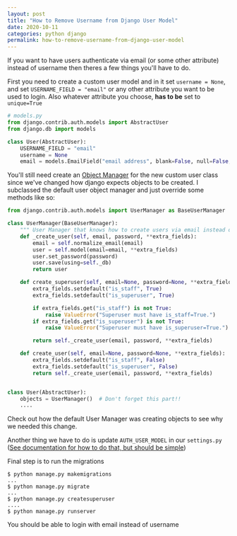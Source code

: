 ```yaml
---
layout: post
title: "How to Remove Username from Django User Model"
date: 2020-10-11
categories: python django
permalink: how-to-remove-username-from-django-user-model
---
```


If you want to have users authenticate via email (or some other attribute) instead of username then theres a few things you'll have to do.

First you need to create a custom user model and in it set `username = None`, and set `USERNAME_FIELD = "email"` or any other attribute you want to be used to login. Also whatever attribute you choose, **has to be** set to `unique=True`

```python
# models.py
from django.contrib.auth.models import AbstractUser
from django.db import models

class User(AbstractUser):
    USERNAME_FIELD = "email"
    username = None
    email = models.EmailField("email address", blank=False, null=False, unique=True)
```

You'll still need create an [Object Manager](https://docs.djangoproject.com/en/3.1/topics/db/managers/) for the new custom user class since we've changed how django expects objects to be created. I subclassed the default user object manager and just override some methods like so:

```python
from django.contrib.auth.models import UserManager as BaseUserManager

class UserManager(BaseUserManager):
    """ User Manager that knows how to create users via email instead of username """
    def _create_user(self, email, password, **extra_fields):
        email = self.normalize_email(email)
        user = self.model(email=email, **extra_fields)
        user.set_password(password)
        user.save(using=self._db)
        return user

    def create_superuser(self, email=None, password=None, **extra_fields):
        extra_fields.setdefault("is_staff", True)
        extra_fields.setdefault("is_superuser", True)

        if extra_fields.get("is_staff") is not True:
            raise ValueError("Superuser must have is_staff=True.")
        if extra_fields.get("is_superuser") is not True:
            raise ValueError("Superuser must have is_superuser=True.")

        return self._create_user(email, password, **extra_fields)

    def create_user(self, email=None, password=None, **extra_fields):
        extra_fields.setdefault("is_staff", False)
        extra_fields.setdefault("is_superuser", False)
        return self._create_user(email, password, **extra_fields)


class User(AbstractUser):
    objects = UserManager()  # Don't forget this part!!
    ....
```

Check out how the default User Manager was creating objects to see why we needed this change.

Another thing we have to do is update `AUTH_USER_MODEL` in our `settings.py` ([See documentation for how to do that, but should be simple](https://docs.djangoproject.com/en/3.1/topics/auth/customizing/#substituting-a-custom-user-model))


Final step is to run the migrations
```shell
$ python manage.py makemigrations
...
$ python manage.py migrate
...
$ python manage.py createsuperuser
....
$ python manage.py runserver
```

You should be able to login with email instead of username

